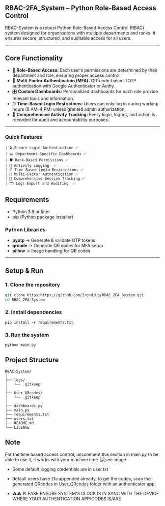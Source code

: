 ## RBAC-2FA_System – Python Role-Based Access Control 
RBAC-System is a robust Python Role-Based Access Control (RBAC) system designed for organizations with multiple departments and ranks. It ensures secure, structured, and auditable access for all users.

---

## Core Functionality
- 👥 **Role-Based Access:** Each user’s permissions are determined by their department and role, ensuring proper access control.
- 📱 **Multi-Factor Authentication (MFA):** QR-code-based TOTP authentication with Google Authenticator or Authy. 
- 🎛️ **Custom Dashboards:** Personalized dashboards for each role provide relevant tools and information.  
- ⏰ **Time-Based Login Restrictions:** Users can only log in during working hours (8 AM–4 PM) unless granted admin authorization.  
- 📌 **Comprehensive Activity Tracking:** Every login, logout, and action is recorded for audit and accountability purposes.  

---
### Quick Features
```
| 🔒 Secure Login Authentication ✅    
| 📊 Department-Specific Dashboards ✅    
| 🛡️ Rank-Based Permissions ✅    
| 📝 Activity Logging  ✅   
| ⏰ Time-Based Login Restrictions ✅     
| 📱 Multi-Factor Authentication ✅     
| 📌 Comprehensive Session Tracking ✅     
| 🗂️ Logs Export and Auditing  ✅     
```

## Requirements
- Python 3.8 or later  
- pip (Python package installer)  

### Python Libraries
- **pyotp** → Generate & validate OTP tokens  
- **qrcode** → Generate QR codes for MFA setup  
- **pillow** → Image handling for QR codes  

---

## Setup & Run
### 1. Clone the repository
```bash
git clone https:https://github.com/IrondiUg/RBAC_2FA_System.git
cd RBAC_2FA-System
```
### 2. Install dependencies
```
pip install -r requirements.txt
```
### 3. Run the system
```
python main.py
```

## Project Structure
```
RBAC-System/
│
├── logs/                        
│   └── .gitkeep
│
├── User_QRcodes/               
│   └── .gitkeep
│
├── dashboards.py               
├── main.py                      
├── requirements.txt
├── users.txt             
├── README.md                    
└── LICENSE                     
```

## Note
For the time based access control, uncomment this section in main.py to be able to use it, it works with your machine time.
![see image](https://prnt.sc/c4RgHVj3GWHk)


- Some default logging credentials are in user.txt
- default users have 2fa appended already, to get the codes, scan the generated QRcodes in [User_QRcodes folder](User_QRcodes/) with an authenticator app.


- ⚠⚠ PLEASE ENSURE SYSTEM'S CLOCK IS IN SYNC WITH THE DEVICE WHERE YOUR AUTHENTICATION APP/CODES IS/ARE




